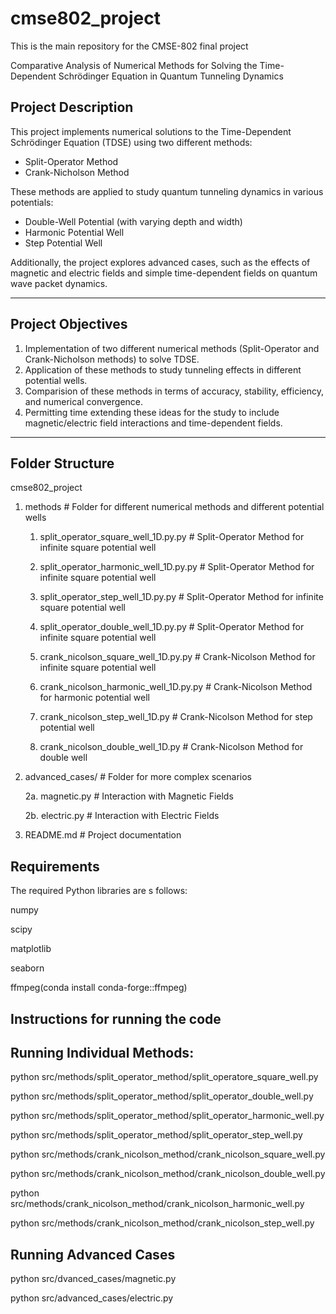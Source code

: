 # cmse802_project
This is the main repository for the CMSE-802 final project

Comparative Analysis of Numerical Methods for Solving the Time-Dependent Schrödinger Equation in Quantum Tunneling Dynamics

## Project Description
This project implements numerical solutions to the Time-Dependent Schrödinger Equation (TDSE) using two different methods:
- Split-Operator Method
- Crank-Nicholson Method

These methods are applied to study quantum tunneling dynamics in various potentials:
- Double-Well Potential (with varying depth and width)
- Harmonic Potential Well
- Step Potential Well

Additionally, the project explores advanced cases, such as the effects of magnetic and electric fields and simple time-dependent fields on quantum wave packet dynamics.

---

## Project Objectives
1. Implementation of two different numerical methods (Split-Operator and Crank-Nicholson methods) to solve TDSE.
2. Application of these methods to study tunneling effects in different potential wells.
3. Comparision of these methods in terms of accuracy, stability, efficiency, and numerical convergence.
4. Permitting time extending these ideas for the study to include magnetic/electric field interactions and time-dependent fields.

---

## Folder Structure
cmse802_project
 
1.  methods  # Folder for different numerical methods and different potential wells
    1. split_operator_square_well_1D.py.py # Split-Operator Method for infinite square potential well

    2. split_operator_harmonic_well_1D.py.py # Split-Operator Method for infinite square potential well

    3. split_operator_step_well_1D.py.py # Split-Operator Method for infinite square potential well

    4. split_operator_double_well_1D.py.py # Split-Operator Method for infinite square potential well

    5. crank_nicolson_square_well_1D.py.py # Crank-Nicolson Method for infinite square potential well 

    6. crank_nicolson_harmonic_well_1D.py.py # Crank-Nicolson Method for harmonic potential well

    7. crank_nicolson_step_well_1D.py # Crank-Nicolson Method for step potential well

    8. crank_nicolson_double_well_1D.py # Crank-Nicolson Method for double well


2.  advanced_cases/ # Folder for more complex scenarios

    2a. magnetic.py # Interaction with Magnetic Fields

    2b. electric.py # Interaction with Electric Fields


3.  README.md # Project documentation

## Requirements
The required Python libraries are s follows:

numpy  

scipy  

matplotlib  

seaborn

ffmpeg(conda install conda-forge::ffmpeg) 

## Instructions for running the code

## Running Individual Methods:

python src/methods/split_operator_method/split_operatore_square_well.py

python src/methods/split_operator_method/split_operator_double_well.py

python src/methods/split_operator_method/split_operator_harmonic_well.py

python src/methods/split_operator_method/split_operator_step_well.py

python src/methods/crank_nicolson_method/crank_nicolson_square_well.py

python src/methods/crank_nicolson_method/crank_nicolson_double_well.py

python src/methods/crank_nicolson_method/crank_nicolson_harmonic_well.py

python src/methods/crank_nicolson_method/crank_nicolson_step_well.py

## Running Advanced Cases

python src/dvanced_cases/magnetic.py

python src/advanced_cases/electric.py


